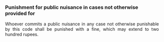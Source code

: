### Punishment for public nuisance in cases not otherwise provided for
<div style="text-align: justify">

Whoever commits a public nuisance in any case not otherwise punishable by this code shall be punished with a fine, which may extend to two hundred rupees.

</div>
